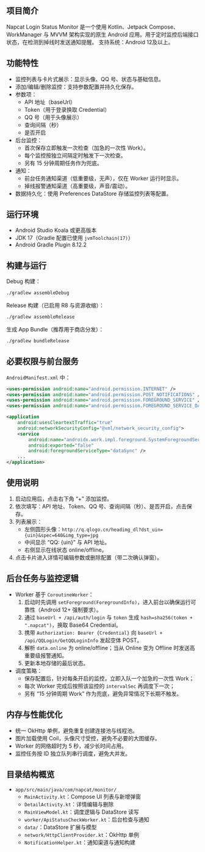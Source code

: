 ## 项目简介

Napcat Login Status Monitor 是一个使用 Kotlin、Jetpack Compose、WorkManager 与 MVVM 架构实现的原生 Android 应用。用于定时监控后端接口状态，在检测到掉线时发送通知提醒。
支持系统：Android 12及以上。


## 功能特性

- 监控列表与卡片式展示：显示头像、QQ 号、状态与基础信息。
- 添加/编辑/删除监控：支持参数配置并持久化保存。
- 参数项：
  - API 地址（baseUrl）
  - Token（用于登录换取 Credential）
  - QQ 号（用于头像展示）
  - 查询间隔（秒）
  - 是否开启
- 后台监控：
  - 首次保存立即触发一次检查（加急的一次性 Work）。
  - 每个监控按独立间隔定时触发下一次检查。
  - 另有 15 分钟周期任务作为兜底。
- 通知：
  - 前台任务通知渠道（低重要级，无声），仅在 Worker 运行时显示。
  - 掉线报警通知渠道（高重要级，声音/震动）。
- 数据持久化：使用 Preferences DataStore 存储监控列表等配置。


## 运行环境

- Android Studio Koala 或更高版本
- JDK 17（Gradle 配置已使用 `jvmToolchain(17)`）
- Android Gradle Plugin 8.12.2


## 构建与运行

Debug 构建：

```bash
./gradlew assembleDebug
```

Release 构建（已启用 R8 与资源收缩）：

```bash
./gradlew assembleRelease
```

生成 App Bundle（推荐用于商店分发）：

```bash
./gradlew bundleRelease
```


## 必要权限与前台服务

`AndroidManifest.xml` 中：

```xml
<uses-permission android:name="android.permission.INTERNET" />
<uses-permission android:name="android.permission.POST_NOTIFICATIONS" />
<uses-permission android:name="android.permission.FOREGROUND_SERVICE" />
<uses-permission android:name="android.permission.FOREGROUND_SERVICE_DATA_SYNC" />

<application
    android:usesCleartextTraffic="true"
    android:networkSecurityConfig="@xml/network_security_config">
    <service
        android:name="androidx.work.impl.foreground.SystemForegroundService"
        android:exported="false"
        android:foregroundServiceType="dataSync" />
    ...
</application>
```



## 使用说明

1. 启动应用后，点击右下角 “+” 添加监控。
2. 依次填写：API 地址、Token、QQ 号、查询间隔（秒）、是否开启，点击保存。
3. 列表展示：
   - 左侧圆形头像：`http://q.qlogo.cn/headimg_dl?dst_uin={uin}&spec=640&img_type=jpg`
   - 中间显示 “QQ: {uin}” 与 API 地址。
   - 右侧显示在线状态 online/offline。
4. 点击卡片进入详情可编辑参数或删除配置（带二次确认弹窗）。


## 后台任务与监控逻辑

- Worker 基于 `CoroutineWorker`：
  1) 启动时先调用 `setForeground(ForegroundInfo)`，进入前台以确保运行可靠性（Android 12+ 强制要求）。
  2) 通过 `baseUrl + /api/auth/login` 与 `token` 生成 `hash=sha256(token + ".napcat")`，换取 Base64 Credential。
  3) 携带 `Authorization: Bearer {Credential}` 向 `baseUrl + /api/QQLogin/GetQQLoginInfo` 发起空体 POST。
  4) 解析 `data.online` 为 online/offline；当从 Online 变为 Offline 时发送高重要级报警通知。
  5) 更新本地存储的最后状态。
- 调度策略：
  - 保存配置后，针对每条开启的监控，立即入队一个加急的一次性 Work；
  - 每次 Worker 完成后按照该监控的 `intervalSec` 再调度下一次；
  - 另有 “15 分钟周期 Work” 作为兜底，避免异常情况下长期不触发。




## 内存与性能优化

- 统一 OkHttp 单例，避免重复创建连接池与线程池。
- 图片加载使用 Coil，头像尺寸受控，避免不必要的大图缓存。
- Worker 的网络超时为 5 秒，减少长时间占用。
- 监控任务按 ID 独立队列串行调度，避免大并发。



## 目录结构概览

- `app/src/main/java/com/napcat/monitor/`
  - `MainActivity.kt`：Compose UI 列表与新增弹窗
  - `DetailActivity.kt`：详情编辑与删除
  - `MainViewModel.kt`：调度逻辑与 DataStore 读写
  - `worker/ApiStatusCheckWorker.kt`：后台检查与通知
  - `data/`：DataStore 扩展与模型
  - `network/HttpClientProvider.kt`：OkHttp 单例
  - `NotificationHelper.kt`：通知渠道与通知构建


